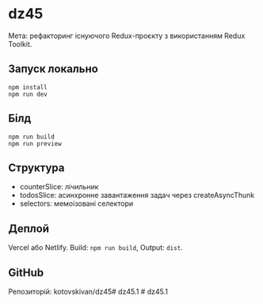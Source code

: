# dz45

Мета: рефакторинг існуючого Redux-проєкту з використанням Redux Toolkit.

## Запуск локально
```
npm install
npm run dev
```

## Білд
```
npm run build
npm run preview
```

## Структура
- counterSlice: лічильник
- todosSlice: асинхронне завантаження задач через createAsyncThunk
- selectors: мемоізовані селектори

## Деплой
Vercel або Netlify. Build: `npm run build`, Output: `dist`.

## GitHub
Репозиторій: kotovskivan/dz45#   d z 4 5 . 1  
 #   d z 4 5 . 1  
 